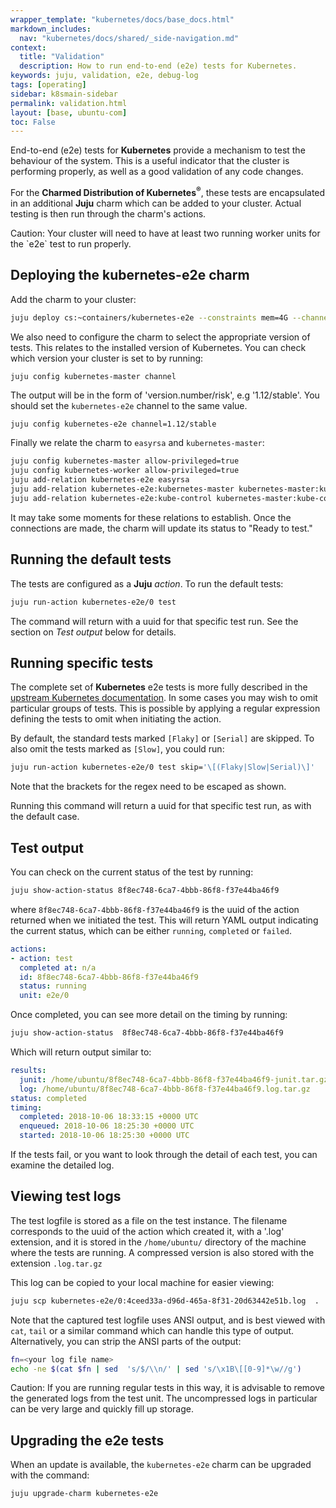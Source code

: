 ```yaml
---
wrapper_template: "kubernetes/docs/base_docs.html"
markdown_includes:
  nav: "kubernetes/docs/shared/_side-navigation.md"
context:
  title: "Validation"
  description: How to run end-to-end (e2e) tests for Kubernetes.
keywords: juju, validation, e2e, debug-log
tags: [operating]
sidebar: k8smain-sidebar
permalink: validation.html
layout: [base, ubuntu-com]
toc: False
---
```


End-to-end (e2e) tests for **Kubernetes** provide a mechanism to test the behaviour of the system. This is a useful indicator that the cluster is performing properly, as well as a good validation of any code changes.

For the **Charmed Distribution of Kubernetes<sup>&reg;</sup>**, these tests are encapsulated in an additional **Juju** charm which can be added to your cluster. Actual testing is then run through the charm's actions.

<div class="p-notification--caution">
  <p markdown="1" class="p-notification__response">
    <span class="p-notification__status">Caution:</span>
Your cluster will need to have at least two running worker units for the `e2e` test to run properly.
  </p>
</div>

## Deploying the kubernetes-e2e charm

Add the charm to your cluster:

```bash
juju deploy cs:~containers/kubernetes-e2e --constraints mem=4G --channel edge
```

We also need to configure the charm to select the appropriate version of tests. This
relates to the installed version of Kubernetes. You can check which version your cluster is
set to by running:

```bash
juju config kubernetes-master channel
```

The output will be in the form of 'version.number/risk', e.g '1.12/stable'. You should set
the `kubernetes-e2e` channel to the same value.

```
juju config kubernetes-e2e channel=1.12/stable
```

Finally we relate the charm to `easyrsa` and `kubernetes-master`:

```bash
juju config kubernetes-master allow-privileged=true
juju config kubernetes-worker allow-privileged=true
juju add-relation kubernetes-e2e easyrsa
juju add-relation kubernetes-e2e:kubernetes-master kubernetes-master:kube-api-endpoint
juju add-relation kubernetes-e2e:kube-control kubernetes-master:kube-control
```

It may take some moments for these relations to establish. Once the connections are made, the charm will update its status to "Ready to test."

## Running the default tests

The tests are configured as a **Juju** _action_. To run the default tests:

```bash
juju run-action kubernetes-e2e/0 test
```

The command will return with a uuid for that specific test run. See the section on _Test output_ below for details.

## Running specific tests

The complete set of **Kubernetes** e2e tests is more fully described in the [upstream Kubernetes documentation][e2e-upstream]. In some cases you may wish to omit particular groups of tests. This is possible by applying a regular expression defining the tests to omit when initiating the action.

By default, the standard tests marked `[Flaky]` or `[Serial]` are skipped. To also omit the tests marked as `[Slow]`, you could run:

```bash
juju run-action kubernetes-e2e/0 test skip='\[(Flaky|Slow|Serial)\]'
```

Note that the brackets for the regex need to be escaped as shown.

Running this command will return a uuid for that specific test run, as with the default case.

## Test output

You can check on the current status of the test by running:

```bash
juju show-action-status 8f8ec748-6ca7-4bbb-86f8-f37e44ba46f9
```

where `8f8ec748-6ca7-4bbb-86f8-f37e44ba46f9` is the uuid of the action returned when we initiated the test. This will return YAML output indicating the current status, which can be either `running`, `completed` or `failed`.

```yaml
actions:
- action: test
  completed at: n/a
  id: 8f8ec748-6ca7-4bbb-86f8-f37e44ba46f9
  status: running
  unit: e2e/0
```

Once completed, you can see more detail on the timing by running:

```bash
juju show-action-status  8f8ec748-6ca7-4bbb-86f8-f37e44ba46f9
```

Which will return output similar to:

```yaml
results:
  junit: /home/ubuntu/8f8ec748-6ca7-4bbb-86f8-f37e44ba46f9-junit.tar.gz
  log: /home/ubuntu/8f8ec748-6ca7-4bbb-86f8-f37e44ba46f9.log.tar.gz
status: completed
timing:
  completed: 2018-10-06 18:33:15 +0000 UTC
  enqueued: 2018-10-06 18:25:30 +0000 UTC
  started: 2018-10-06 18:25:30 +0000 UTC
```

If the tests fail, or you want to look through the detail of each test, you can examine the
detailed log.

## Viewing test logs

The test logfile is stored as a file on the test instance. The filename corresponds to the uuid of the action which created it, with a '.log' extension, and it is stored in the `/home/ubuntu/` directory of the machine where the tests are running. A compressed version is also stored with the extension `.log.tar.gz`

This log can be copied to your local machine for easier viewing:

```bash
juju scp kubernetes-e2e/0:4ceed33a-d96d-465a-8f31-20d63442e51b.log  .
```

Note that the captured test logfile uses ANSI output, and is best viewed with `cat`, `tail` or a similar command which can handle this type of output. Alternatively, you can strip the ANSI parts of the output:

```bash
fn=<your log file name>
echo -ne $(cat $fn | sed  's/$/\\n/' | sed 's/\x1B\[[0-9]*\w//g')
```

<div class="p-notification--caution">
  <p markdown="1" class="p-notification__response">
    <span class="p-notification__status">Caution:</span>
If you are running regular tests in this way, it is advisable to remove the generated logs from the test unit. The uncompressed logs in particular can be very large and quickly fill up storage.
  </p>
</div>

## Upgrading the e2e tests

When an update is available, the `kubernetes-e2e` charm can be upgraded with the command:

```bash
juju upgrade-charm kubernetes-e2e
```

<!--LINKS -->

[e2e-upstream]: https://github.com/kubernetes/community/blob/master/contributors/devel/e2e-tests.md#kinds-of-tests
